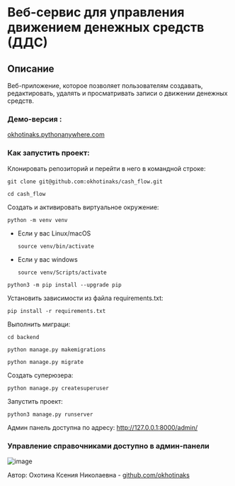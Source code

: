 # Веб-сервис для управления движением денежных средств (ДДС)

## Описание 
Веб-приложение, которое позволяет пользователям создавать, редактировать, удалять и просматривать записи о движении денежных средств.

### Демо-версия : 
[okhotinaks.pythonanywhere.com](https://okhotinaks.pythonanywhere.com/)

### Как запустить проект:

Клонировать репозиторий и перейти в него в командной строке:
```
git clone git@github.com:okhotinaks/cash_flow.git
```
```
cd cash_flow
```

Создать и активировать виртуальное окружение:
```
python -m venv venv
```

* Если у вас Linux/macOS

    ```
    source venv/bin/activate
    ```

* Если у вас windows

    ```
    source venv/Scripts/activate
    ```

```
python3 -m pip install --upgrade pip
```

Установить зависимости из файла requirements.txt:
```
pip install -r requirements.txt
```

Выполнить миграци:
```
cd backend
```
```
python manage.py makemigrations
```
```
python manage.py migrate
```

Создать суперюзера:
```
python manage.py createsuperuser
```

Запустить проект:

```
python3 manage.py runserver
```

Админ панель доступна по адресу: http://127.0.0.1:8000/admin/

### Управление справочниками доступно в админ-панели
![image](https://github.com/user-attachments/assets/5542de74-d4b3-4055-a9c5-30d86cac44a3)

Автор: Охотина Ксения Николаевна - [github.com/okhotinaks](https://github.com/okhotinaks)
